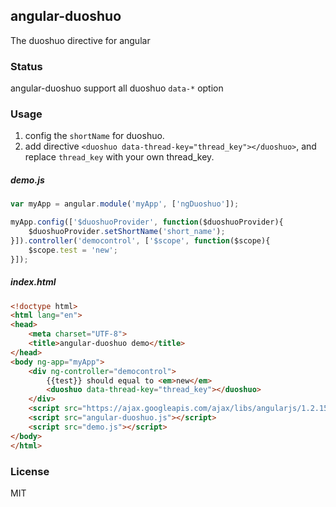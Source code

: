 ## angular-duoshuo
The duoshuo directive for angular

### Status
angular-duoshuo support all duoshuo `data-*` option

### Usage

1. config the `shortName` for duoshuo.
2. add directive `<duoshuo data-thread-key="thread_key"></duoshuo>`, and replace `thread_key` with your own thread_key.

##### demo.js
```js
var myApp = angular.module('myApp', ['ngDuoshuo']);

myApp.config(['$duoshuoProvider', function($duoshuoProvider){
    $duoshuoProvider.setShortName('short_name');
}]).controller('democontrol', ['$scope', function($scope){
    $scope.test = 'new';
}]);
```

##### index.html
```html
<!doctype html>
<html lang="en">
<head>
    <meta charset="UTF-8">
    <title>angular-duoshuo demo</title>
</head>
<body ng-app="myApp">
    <div ng-controller="democontrol">
        {{test}} should equal to <em>new</em>
        <duoshuo data-thread-key="thread_key"></duoshuo>
    </div>
    <script src="https://ajax.googleapis.com/ajax/libs/angularjs/1.2.15/angular.min.js"></script>
    <script src="angular-duoshuo.js"></script>
    <script src="demo.js"></script>
</body>
</html>
```

### License
MIT